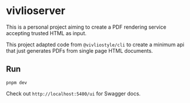 # vivlioserver

This is a personal project aiming to create a PDF rendering service accepting trusted HTML as input.

This project adapted code from `@vivliostyle/cli` to create a minimum api that just generates PDFs from single page HTML documents.

## Run

```shell
pnpm dev
```

Check out `http://localhost:5400/ui` for Swagger docs.

